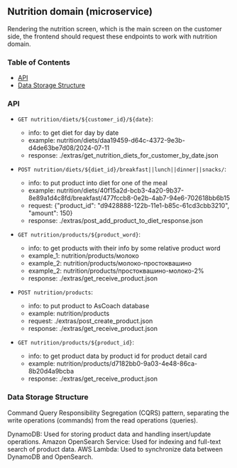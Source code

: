 ## Nutrition domain (microservice)
Rendering the nutrition screen, which is the main screen on the customer side, 
the frontend should request these endpoints to work with nutrition domain.

### Table of Contents
- [API](#api)
- [Data Storage Structure](#data-storage-structure)

### API
* ```GET nutrition/diets/${customer_id}/${date}```:
    * info: to get diet for day by date
    * example: nutrition/diets/daa19459-d64c-4372-9e3b-d4de63be7d08/2024-07-11
    * response: ./extras/get_nutrition_diets_for_customer_by_date.json

* ```POST nutrition/diets/${diet_id}/breakfast||lunch||dinner||snacks/```:
    * info: to put product into diet for one of the meal
    * example: nutrition/diets/40f15a2d-bcb3-4a20-9b37-8e89a1d4c8fd/breakfast/477fccb8-0e2b-4ab7-94e6-702618bb6b15
    * request: {"product_id": "d9428888-122b-11e1-b85c-61cd3cbb3210", "amount": 150}
    * response: ./extras/post_add_product_to_diet_response.json

* ```GET nutrition/products/${product_word}```:
    * info: to get products with their info by some relative product word
    * example_1: nutrition/products/молоко
    * example_2: nutrition/products/молоко-простоквашино
    * example_2: nutrition/products/простоквашино-молоко-2%
    * response: ./extras/get_receive_product.json

* ```POST nutrition/products```:
    * info: to put product to AsCoach database
    * example: nutrition/products
    * request: ./extras/post_create_product.json
    * response: ./extras/get_receive_product.json

* ```GET nutrition/products/${product_id}```:
    * info: to get product data by product id for product detail card
    * example: nutrition/products/d7182bb0-9a03-4e48-86ca-8b20d4a9bcba
    * response: ./extras/get_receive_product.json


### Data Storage Structure
Command Query Responsibility Segregation (CQRS) pattern, separating the write operations (commands) 
from the read operations (queries).

DynamoDB: Used for storing product data and handling insert/update operations.
Amazon OpenSearch Service: Used for indexing and full-text search of product data.
AWS Lambda: Used to synchronize data between DynamoDB and OpenSearch.
